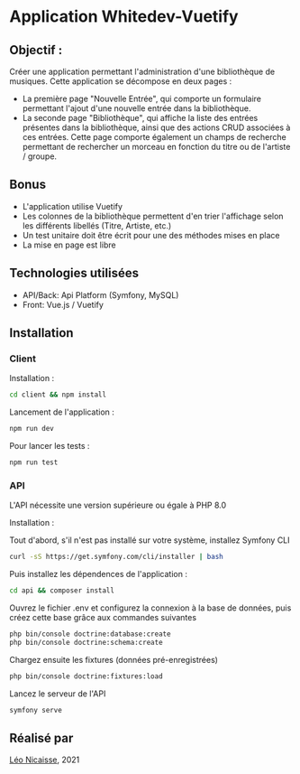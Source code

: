 # Application Whitedev-Vuetify

## Objectif :

Créer une application permettant l'administration d'une bibliothèque de musiques.
Cette application se décompose en deux pages :

- La première page "Nouvelle Entrée", qui comporte un formulaire permettant l'ajout d'une nouvelle entrée dans la bibliothèque.
- La seconde page "Bibliothèque", qui affiche la liste des entrées présentes dans la bibliothèque, ainsi que des actions CRUD associées à ces entrées. Cette page comporte également un champs de recherche permettant de rechercher un morceau en fonction du titre ou de l'artiste / groupe.

## Bonus

- L'application utilise Vuetify
- Les colonnes de la bibliothèque permettent d'en trier l'affichage selon les différents libellés (Titre, Artiste, etc.)
- Un test unitaire doit être écrit pour une des méthodes mises en place
- La mise en page est libre

## Technologies utilisées

- API/Back: Api Platform (Symfony, MySQL)
- Front: Vue.js / Vuetify

## Installation

### Client

Installation :
```sh
cd client && npm install
```

Lancement de l'application :
```sh
npm run dev
```

Pour lancer les tests :
```sh
npm run test
```

### API

L'API nécessite une version supérieure ou égale à PHP 8.0

Installation :

Tout d'abord, s'il n'est pas installé sur votre système, installez Symfony CLI
```sh
curl -sS https://get.symfony.com/cli/installer | bash
```

Puis installez les dépendences de l'application :
```sh
cd api && composer install
```

Ouvrez le fichier .env et configurez la connexion à la base de données, puis créez cette base grâce aux commandes suivantes
```sh
php bin/console doctrine:database:create
php bin/console doctrine:schema:create
```

Chargez ensuite les fixtures (données pré-enregistrées)
```sh
php bin/console doctrine:fixtures:load
```
Lancez le serveur de l'API
```sh
symfony serve
```

## Réalisé par

[Léo Nicaisse](https://leonicaisse.fr), 2021
